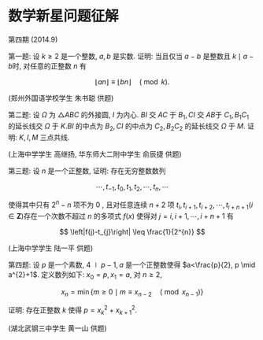 # 数学新星问题征解 

第四期 $(2014.9)$

第一题: 设 $k \geq 2$ 是一个整数, $a, b$ 是实数. 证明: 当且仅当 $a-b$ 是整数且 $k \mid a-b$时, 对任意的正整数 $n$ 有

$$
\lfloor a n\rfloor \equiv\lfloor b n\rfloor \quad(\bmod k) .
$$

(郑州外国语学校学生 朱书聪 供题)

第二题: 设 $\Omega$ 为 $\triangle A B C$ 的外接圆, $I$ 为内心. $B I$ 交 $A C$ 于 $B_{1}, C I$ 交 $A B$于 $C_{1}, B_{1} C_{1}$ 的延长线交 $\Omega$ 于 $K . B I$ 的中点为 $B_{2}, C I$ 的中点为 $C_{2}, B_{2} C_{2}$ 的延长线交 $\Omega$ 于 $M$. 证明: $K, I, M$ 三点共线.

(上海中学学生 高继扬, 华东师大二附中学生 俞辰捷 供题)

第三题: 设 $n$ 是一个正整数, 证明: 存在无穷整数数列

$$
\cdots, t_{-1}, t_{0}, t_{1}, t_{2}, \cdots, t_{n}, \cdots
$$

使得其中只有 $2^{n}-n$ 项不为 0 , 且对任意连续 $n+2$ 项 $t_{i}, t_{i+1}, t_{i+2}, \cdots, t_{i+n+1}(i \in \mathbf{Z})$存在一个次数不超过 $n$ 的多项式 $f(x)$ 使得对 $j=i, i+1, \cdots, i+n+1$ 有

$$
\left|f(j)-t_{j}\right| \leq \frac{1}{2^{n}}
$$

(上海中学学生 陆一平 供题)

第四题: 设 $p$ 是一个素数, $4 \mid p-1, a$ 是一个正整数使得 $a<\frac{p}{2}, p \mid a^{2}+1$. 定义数列如下: $x_{0}=p, x_{1}=a$, 对 $n \geq 2$,

$$
x_{n}=\min \left\{m \geq 0 \mid m \equiv x_{n-2} \quad\left(\bmod x_{n-1}\right)\right\}
$$

证明: 存在正整数 $k$ 使得 $p=x_{k}^{2}+x_{k+1}^{2}$.

(湖北武钢三中学生 黄一山 供题)

